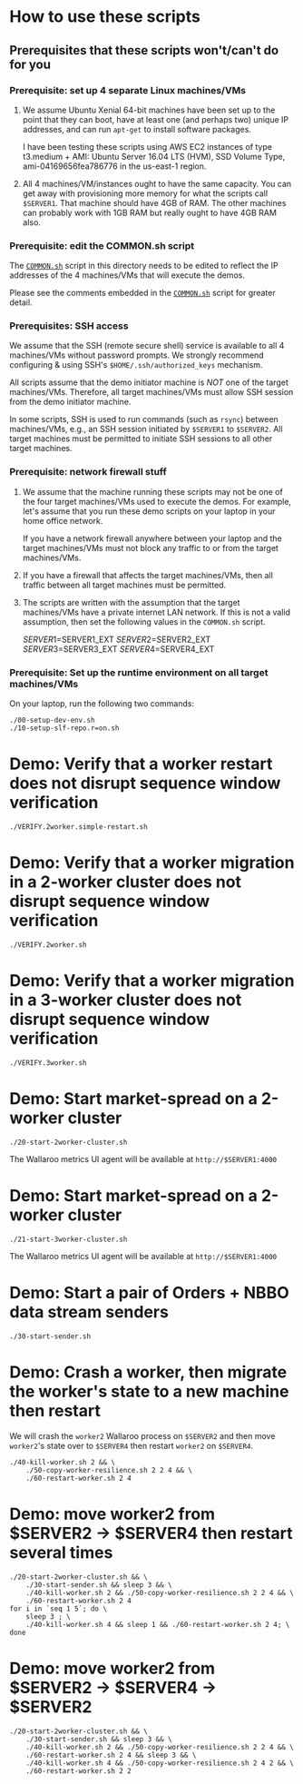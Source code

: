 
# How to use these scripts

## Prerequisites that these scripts won't/can't do for you

### Prerequisite: set up 4 separate Linux machines/VMs

1. We assume Ubuntu Xenial 64-bit machines have been set up to the
   point that they can boot, have at least one (and perhaps two)
   unique IP addresses, and can run `apt-get` to install software
   packages.

   I have been testing these scripts using AWS EC2 instances of type
   t3.medium + AMI: Ubuntu Server 16.04 LTS (HVM), SSD Volume Type,
   ami-04169656fea786776 in the us-east-1 region.

2. All 4 machines/VM/instances ought to have the same capacity.  You
   can get away with provisioning more memory for what the scripts
   call `$SERVER1`.  That machine should have 4GB of RAM.  The other
   machines can probably work with 1GB RAM but really ought to have
   4GB RAM also.

### Prerequisite: edit the COMMON.sh script

The [`COMMON.sh`](./COMMON.sh) script in this directory needs to be
edited to reflect the IP addresses of the 4 machines/VMs that will
execute the demos.

Please see the comments embedded in the [`COMMON.sh`](./COMMON.sh)
script for greater detail.

### Prerequisites: SSH access

We assume that the SSH (remote secure shell) service is available
to all 4 machines/VMs without password prompts.  We strongly
recommend configuring & using SSH's `$HOME/.ssh/authorized_keys`
mechanism.

All scripts assume that the demo initiator machine is *NOT* one of the
target machines/VMs.  Therefore, all target machines/VMs must allow
SSH session from the demo initiator machine.

In some scripts, SSH is used to run commands (such as `rsync`)
between machines/VMs, e.g., an SSH session initiated by `$SERVER1`
to `$SERVER2`.  All target machines must be permitted to initiate SSH
sessions to all other target machines.

### Prerequisite: network firewall stuff

1. We assume that the machine running these scripts may not be one of
   the four target machines/VMs used to execute the demos. For
   example, let's assume that you run these demo scripts on your
   laptop in your home office network.

   If you have a network firewall anywhere between your laptop and the
   target machines/VMs must not block any traffic to or from the
   target machines/VMs.

2. If you have a firewall that affects the target machines/VMs, then
   all traffic between all target machines must be permitted.

3. The scripts are written with the assumption that the target
   machines/VMs have a private internet LAN network.  If this is not a
   valid assumption, then set the following values in the `COMMON.sh`
   script.

    $SERVER1=$SERVER1_EXT
    $SERVER2=$SERVER2_EXT
    $SERVER3=$SERVER3_EXT
    $SERVER4=$SERVER4_EXT
    
### Prerequisite: Set up the runtime environment on all target machines/VMs

On your laptop, run the following two commands:

    ./00-setup-dev-env.sh
    ./10-setup-slf-repo.r=on.sh

# Demo: Verify that a worker restart does not disrupt sequence window verification

    ./VERIFY.2worker.simple-restart.sh

# Demo: Verify that a worker migration in a 2-worker cluster does not disrupt sequence window verification

    ./VERIFY.2worker.sh

# Demo: Verify that a worker migration in a 3-worker cluster does not disrupt sequence window verification

    ./VERIFY.3worker.sh

# Demo: Start market-spread on a 2-worker cluster

    ./20-start-2worker-cluster.sh

The Wallaroo metrics UI agent will be available at `http://$SERVER1:4000`

# Demo: Start market-spread on a 2-worker cluster

    ./21-start-3worker-cluster.sh

The Wallaroo metrics UI agent will be available at `http://$SERVER1:4000`

# Demo: Start a pair of Orders + NBBO data stream senders

    ./30-start-sender.sh

# Demo: Crash a worker, then migrate the worker's state to a new machine then restart

We will crash the `worker2` Wallaroo process on `$SERVER2` and then
move `worker2`'s state over to `$SERVER4` then restart `worker2` on
`$SERVER4`.

    ./40-kill-worker.sh 2 && \
        ./50-copy-worker-resilience.sh 2 2 4 && \
        ./60-restart-worker.sh 2 4

# Demo: move worker2 from $SERVER2 -> $SERVER4  then restart several times

    ./20-start-2worker-cluster.sh && \
        ./30-start-sender.sh && sleep 3 && \
        ./40-kill-worker.sh 2 && ./50-copy-worker-resilience.sh 2 2 4 && \
        ./60-restart-worker.sh 2 4
    for i in `seq 1 5`; do \
        sleep 3 ; \
        ./40-kill-worker.sh 4 && sleep 1 && ./60-restart-worker.sh 2 4; \
    done

# Demo: move worker2 from $SERVER2 -> $SERVER4 -> $SERVER2

    ./20-start-2worker-cluster.sh && \
        ./30-start-sender.sh && sleep 3 && \
        ./40-kill-worker.sh 2 && ./50-copy-worker-resilience.sh 2 2 4 && \
        ./60-restart-worker.sh 2 4 && sleep 3 && \
        ./40-kill-worker.sh 4 && ./50-copy-worker-resilience.sh 2 4 2 && \
        ./60-restart-worker.sh 2 2
